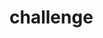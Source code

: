 # challenge
<!DOCTYPE html>
<html lang="es">
<head>
    <meta charset="UTF-8">
    <meta name="viewport" content="width=device-width, initial-scale=1.0">
    <title>Document</title>
    <style>
        header{
        
        background-color: blueviolet;
        color: aquamarine;
        width: 100%;
        height: 200px;
        text-align: center ;
        
        }
        img
        {
         height: 250px;
        }
    
        div{
        display: inline-block;
        justify-content: space-evenly;
        background-color: red;
        padding: 5px;
        border:10px solid blue;
        margin: 25px;
        transition-duration: 2s;
        }
        div:hover{ background-color: wheat;
        color:red;
        transform: scale(1.2);
        }

    </style>
</head>
<header><h1> Ultimas Noticias</h1></header>
<body>
    <div> <img src="https://encrypted-tbn2.gstatic.com/images?q=tbn:ANd9GcQw1IlVEr7IFM65a3-3G_HZT5sCD48wjABqe0GeT4DqbjXNO8Lo">
    <h3>Noticia 1</h3>
    <p>Descripcion de la noticia 1</p>
    <p>Autor: Gustavo Larco</p>
    </div>
    <div> <img src="https://encrypted-tbn2.gstatic.com/images?q=tbn:ANd9GcQw1IlVEr7IFM65a3-3G_HZT5sCD48wjABqe0GeT4DqbjXNO8Lo">
        <h3>Noticia 2</h3>
        <p>Descripcion de la noticia 2</p>
        <p>Autor: Gustavo Larco</p>
        </div>
        <div> <img src="https://encrypted-tbn2.gstatic.com/images?q=tbn:ANd9GcQw1IlVEr7IFM65a3-3G_HZT5sCD48wjABqe0GeT4DqbjXNO8Lo">
            <h3>Noticia 3</h3>
            <p>Descripcion de la noticia 3</p>
            <p>Autor: Gustavo Larco</p>
            </div>
</body>
</html>
